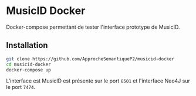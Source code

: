 # MusicID Docker

Docker-compose permettant de tester l'interface prototype de MusicID.

## Installation

```bash
git clone https://github.com/ApprocheSemantiqueP2/musicid-docker
cd musicid-docker
docker-compose up
```

L'interface est MusicID est présente sur le port `8501` et l'interface Neo4J sur le port `7474`.